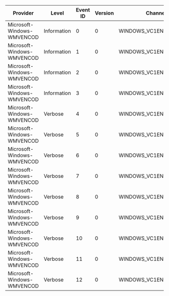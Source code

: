 Provider                    |  Level        |  Event ID  |  Version  |  Channel                 |  Task                            |  Opcode  |  Keyword  |  Message
----------------------------|---------------|------------|-----------|--------------------------|----------------------------------|----------|-----------|---------
Microsoft-Windows-WMVENCOD  |  Information  |  0         |  0        |  WINDOWS_VC1ENC_CHANNEL  |  VC1ENC_ACCEPTINPUT              |  Start   |           |
Microsoft-Windows-WMVENCOD  |  Information  |  1         |  0        |  WINDOWS_VC1ENC_CHANNEL  |  VC1ENC_ACCEPTINPUT              |  Stop    |           |
Microsoft-Windows-WMVENCOD  |  Information  |  2         |  0        |  WINDOWS_VC1ENC_CHANNEL  |  VC1ENC_PRODUCEOUTPUT            |  Start   |           |
Microsoft-Windows-WMVENCOD  |  Information  |  3         |  0        |  WINDOWS_VC1ENC_CHANNEL  |  VC1ENC_PRODUCEOUTPUT            |  Stop    |           |
Microsoft-Windows-WMVENCOD  |  Verbose      |  4         |  0        |  WINDOWS_VC1ENC_CHANNEL  |  VC1ENC_SEQ_INFO                 |          |           |
Microsoft-Windows-WMVENCOD  |  Verbose      |  5         |  0        |  WINDOWS_VC1ENC_CHANNEL  |  VC1ENC_FRAME_BUFFERLEVEL_INFO   |          |           |
Microsoft-Windows-WMVENCOD  |  Verbose      |  6         |  0        |  WINDOWS_VC1ENC_CHANNEL  |  VC1ENC_FRAME_NOOFREENCODE_INFO  |          |           |
Microsoft-Windows-WMVENCOD  |  Verbose      |  7         |  0        |  WINDOWS_VC1ENC_CHANNEL  |  VC1ENC_FRAME_DROP_INFO          |          |           |
Microsoft-Windows-WMVENCOD  |  Verbose      |  8         |  0        |  WINDOWS_VC1ENC_CHANNEL  |  VC1ENC_FRAME_MODECOST_INFO      |          |           |
Microsoft-Windows-WMVENCOD  |  Verbose      |  9         |  0        |  WINDOWS_VC1ENC_CHANNEL  |  VC1ENC_FRAME_PTOI_INFO          |          |           |
Microsoft-Windows-WMVENCOD  |  Verbose      |  10        |  0        |  WINDOWS_VC1ENC_CHANNEL  |  VC1ENC_ADAPTIVE_RESCHANGE       |          |           |
Microsoft-Windows-WMVENCOD  |  Verbose      |  11        |  0        |  WINDOWS_VC1ENC_CHANNEL  |  VC1ENC_ADAPTIVE_AVAILBANDWIDTH  |          |           |
Microsoft-Windows-WMVENCOD  |  Verbose      |  12        |  0        |  WINDOWS_VC1ENC_CHANNEL  |  VC1ENC_ADAPTIVE_VIDEOBITRATE    |          |           |